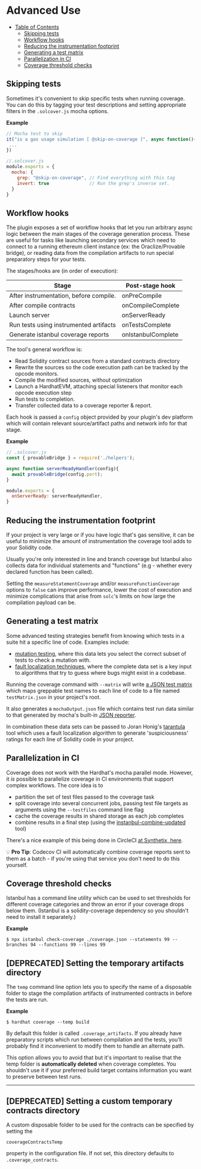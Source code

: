 # Advanced Use

- [Table of Contents](#contents)
  * [Skipping tests](#skipping-tests)
  * [Workflow hooks](#workflow-hooks)
  * [Reducing the instrumentation footprint](#reducing-the-instrumentation-footprint)
  * [Generating a test matrix](#generating-a-test-matrix)
  * [Parallelization in CI](#parallelization-in-ci)
  * [Coverage threshold checks](#coverage-threshold-checks)

## Skipping tests

Sometimes it's convenient to skip specific tests when running coverage. You can do this by
tagging your test descriptions and setting appropriate filters in the `.solcover.js` mocha options.

**Example**
```javascript
// Mocha test to skip
it("is a gas usage simulation [ @skip-on-coverage ]", async function(){
 ...
})
```

```javascript
//.solcover.js
module.exports = {
  mocha: {
    grep: "@skip-on-coverage", // Find everything with this tag
    invert: true               // Run the grep's inverse set.
  }
}
```

## Workflow hooks

The plugin exposes a set of workflow hooks that let you run arbitrary async logic between the main
stages of the coverage generation process. These are useful for tasks like launching secondary
services which need to connect to a running ethereum client instance (ex: the Oraclize/Provable bridge),
or reading data from the compilation artifacts to run special preparatory steps for your tests.

The stages/hooks are (in order of execution):

| Stage                                   | Post-stage hook    |
|---------------------------------------- |--------------------|
| After instrumentation, before compile.  | onPreCompile       |
| After compile contracts                 | onCompileComplete  |
| Launch server                           | onServerReady      |
| Run tests using instrumented artifacts  | onTestsComplete    |
| Generate istanbul coverage reports      | onIstanbulComplete |

The tool's general workflow is:

+ Read Solidity contract sources from a standard contracts directory
+ Rewrite the sources so the code execution path can be tracked by the opcode monitors.
+ Compile the modified sources, without optimization
+ Launch a HardhatEVM, attaching special listeners that monitor each opcode execution step
+ Run tests to completion.
+ Transfer collected data to a coverage reporter & report.

Each hook is passed a `config` object provided by your plugin's dev platform which will contain
relevant source/artifact paths and network info for that stage.

**Example**

```javascript
// .solcover.js
const { provableBridge } = require('./helpers');

async function serverReadyHandler(config){
  await provableBridge(config.port);
}

module.exports = {
  onServerReady: serverReadyHandler,
}
```

## Reducing the instrumentation footprint

If your project is very large or if you have logic that's gas sensitive, it can be useful to
minimize the amount of instrumentation the coverage tool adds to your Solidity code.

Usually you're only interested in line and branch coverage but Istanbul also collects data for individual
statements and "functions" (e.g - whether every declared function has been called).

Setting the `measureStatementCoverage` and/or `measureFunctionCoverage` options to `false` can
improve performance, lower the cost of execution and minimize complications that arise from `solc`'s
limits on how large the compilation payload can be.

## Generating a test matrix

Some advanced testing strategies benefit from knowing which tests in a suite hit a
specific line of code. Examples include:
+ [mutation testing][22], where this data lets you select the correct subset of tests to check
a mutation with.
+ [fault localization techniques][23], where the complete data set is a key input to algorithms that try
to guess where bugs might exist in a codebase.

Running the coverage command with `--matrix` will write [a JSON test matrix][25] which maps greppable
test names to each line of code to a file named `testMatrix.json` in your project's root.

It also generates a `mochaOutput.json` file which contains test run data similar to that
generated by mocha's built-in [JSON reporter][27].

In combination these data sets can be passed to Joran Honig's [tarantula][29] tool which uses
a fault localization algorithm to generate 'suspiciousness' ratings for each line of
Solidity code in your project.

## Parallelization in CI

Coverage does not work with the Hardhat's mocha parallel mode. However, it *is* possible to parallelize coverage in CI environments that support complex workflows. The core idea is to

+ partition the set of test files passed to the coverage task
+ split coverage into several concurrent jobs, passing test file targets as arguments using the `--testfiles` command line flag
+ cache the coverage results in shared storage as each job completes
+ combine results in a final step (using the [instanbul-combine-updated][30] tool)

There's a nice example of this being done in CircleCI [at Synthetix, here][31].

:bulb: **Pro Tip**: Codecov CI will automatically combine coverage reports sent to them as a batch - if you're using that service you don't need to do this yourself.

## Coverage threshold checks

Istanbul has a command line utility which can be used to set thresholds for different coverage categories and throw an error if your coverage drops below them. (Istanbul is a solidity-coverage dependency so you shouldn't need to install it separately.)

**Example**
```shell
$ npx istanbul check-coverage ./coverage.json --statements 99 --branches 94 --functions 99 --lines 99
```

## [DEPRECATED] Setting the temporary artifacts directory

The `temp` command line option lets you to specify the name of a disposable folder to
stage the compilation artifacts of instrumented contracts in before the tests are run.

**Example**
```
$ hardhat coverage --temp build
```

By default this folder is called `.coverage_artifacts`. If you already have
preparatory scripts which run between compilation and the tests, you'll probably
find it inconvenient to modify them to handle an alternate path.

This option allows you to avoid that but it's important to realise that the temp
folder is **automatically deleted** when coverage completes. You shouldn't use it if your preferred
build target contains information you want to preserve between test runs.

-----------

## [DEPRECATED] Setting a custom temporary contracts directory

A custom disposable folder to be used for the contracts can be specified by setting the
```
coverageContractsTemp
```
property in the configuration file. If not set, this directory defaults to `.coverage_contracts`.


[22]: https://github.com/JoranHonig/vertigo#vertigo
[23]: http://spideruci.org/papers/jones05.pdf
[25]: https://github.com/sc-forks/solidity-coverage/blob/master/docs/matrix.md
[27]: https://mochajs.org/api/reporters_json.js.html
[29]: https://github.com/JoranHonig/tarantula
[30]: https://www.npmjs.com/package/istanbul-combine-updated
[31]: https://github.com/Synthetixio/synthetix/blob/bd54f4e9cfd1529d8ea2e5a7b4d0be4c988e1a03/.circleci/src/jobs/job-unit-tests-coverage.yml
